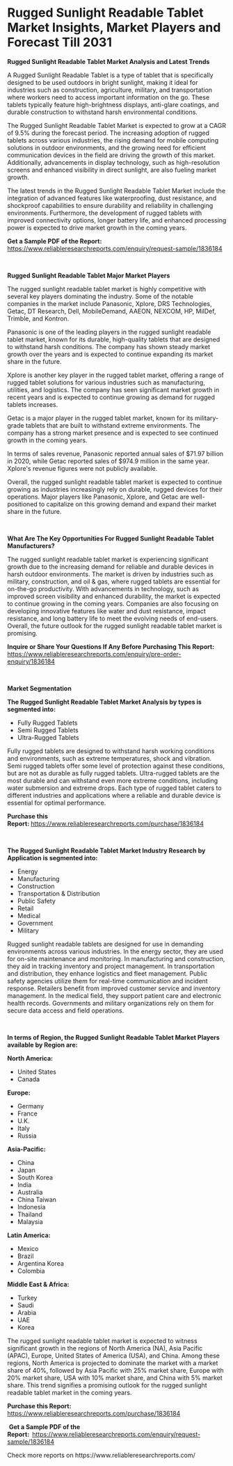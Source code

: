 <p><h1>Rugged Sunlight Readable Tablet Market Insights, Market Players and Forecast Till 2031</h1></p><p><strong>Rugged Sunlight Readable Tablet Market Analysis and Latest Trends</strong></p>
<p><p>A Rugged Sunlight Readable Tablet is a type of tablet that is specifically designed to be used outdoors in bright sunlight, making it ideal for industries such as construction, agriculture, military, and transportation where workers need to access important information on the go. These tablets typically feature high-brightness displays, anti-glare coatings, and durable construction to withstand harsh environmental conditions.</p><p>The Rugged Sunlight Readable Tablet Market is expected to grow at a CAGR of 9.5% during the forecast period. The increasing adoption of rugged tablets across various industries, the rising demand for mobile computing solutions in outdoor environments, and the growing need for efficient communication devices in the field are driving the growth of this market. Additionally, advancements in display technology, such as high-resolution screens and enhanced visibility in direct sunlight, are also fueling market growth.</p><p>The latest trends in the Rugged Sunlight Readable Tablet Market include the integration of advanced features like waterproofing, dust resistance, and shockproof capabilities to ensure durability and reliability in challenging environments. Furthermore, the development of rugged tablets with improved connectivity options, longer battery life, and enhanced processing power is expected to drive market growth in the coming years.</p></p>
<p><strong>Get a Sample PDF of the Report:&nbsp;</strong> <a href="https://www.reliableresearchreports.com/enquiry/request-sample/1836184">https://www.reliableresearchreports.com/enquiry/request-sample/1836184</a></p>
<p>&nbsp;</p>
<p><strong>Rugged Sunlight Readable Tablet Major Market Players</strong></p>
<p><p>The rugged sunlight readable tablet market is highly competitive with several key players dominating the industry. Some of the notable companies in the market include Panasonic, Xplore, DRS Technologies, Getac, DT Research, Dell, MobileDemand, AAEON, NEXCOM, HP, MilDef, Trimble, and Kontron.</p><p>Panasonic is one of the leading players in the rugged sunlight readable tablet market, known for its durable, high-quality tablets that are designed to withstand harsh conditions. The company has shown steady market growth over the years and is expected to continue expanding its market share in the future.</p><p>Xplore is another key player in the rugged tablet market, offering a range of rugged tablet solutions for various industries such as manufacturing, utilities, and logistics. The company has seen significant market growth in recent years and is expected to continue growing as demand for rugged tablets increases.</p><p>Getac is a major player in the rugged tablet market, known for its military-grade tablets that are built to withstand extreme environments. The company has a strong market presence and is expected to see continued growth in the coming years.</p><p>In terms of sales revenue, Panasonic reported annual sales of $71.97 billion in 2020, while Getac reported sales of $974.9 million in the same year. Xplore's revenue figures were not publicly available.</p><p>Overall, the rugged sunlight readable tablet market is expected to continue growing as industries increasingly rely on durable, rugged devices for their operations. Major players like Panasonic, Xplore, and Getac are well-positioned to capitalize on this growing demand and expand their market share in the future.</p></p>
<p>&nbsp;</p>
<p><strong>What Are The Key Opportunities For Rugged Sunlight Readable Tablet Manufacturers?</strong></p>
<p><p>The rugged sunlight readable tablet market is experiencing significant growth due to the increasing demand for reliable and durable devices in harsh outdoor environments. The market is driven by industries such as military, construction, and oil & gas, where rugged tablets are essential for on-the-go productivity. With advancements in technology, such as improved screen visibility and enhanced durability, the market is expected to continue growing in the coming years. Companies are also focusing on developing innovative features like water and dust resistance, impact resistance, and long battery life to meet the evolving needs of end-users. Overall, the future outlook for the rugged sunlight readable tablet market is promising.</p></p>
<p><strong>Inquire or Share Your Questions If Any Before Purchasing This Report:</strong> <a href="https://www.reliableresearchreports.com/enquiry/pre-order-enquiry/1836184">https://www.reliableresearchreports.com/enquiry/pre-order-enquiry/1836184</a></p>
<p>&nbsp;</p>
<p><strong>Market Segmentation</strong></p>
<p><strong>The Rugged Sunlight Readable Tablet Market Analysis by types is segmented into:</strong></p>
<p><ul><li>Fully Rugged Tablets</li><li>Semi Rugged Tablets</li><li>Ultra-Rugged Tablets</li></ul></p>
<p><p>Fully rugged tablets are designed to withstand harsh working conditions and environments, such as extreme temperatures, shock and vibration. Semi rugged tablets offer some level of protection against these conditions, but are not as durable as fully rugged tablets. Ultra-rugged tablets are the most durable and can withstand even more extreme conditions, including water submersion and extreme drops. Each type of rugged tablet caters to different industries and applications where a reliable and durable device is essential for optimal performance.</p></p>
<p><strong>Purchase this Report:&nbsp;</strong><a href="https://www.reliableresearchreports.com/purchase/1836184">https://www.reliableresearchreports.com/purchase/1836184</a></p>
<p>&nbsp;</p>
<p><strong>The Rugged Sunlight Readable Tablet Market Industry Research by Application is segmented into:</strong></p>
<p><ul><li>Energy</li><li>Manufacturing</li><li>Construction</li><li>Transportation & Distribution</li><li>Public Safety</li><li>Retail</li><li>Medical</li><li>Government</li><li>Military</li></ul></p>
<p><p>Rugged sunlight readable tablets are designed for use in demanding environments across various industries. In the energy sector, they are used for on-site maintenance and monitoring. In manufacturing and construction, they aid in tracking inventory and project management. In transportation and distribution, they enhance logistics and fleet management. Public safety agencies utilize them for real-time communication and incident response. Retailers benefit from improved customer service and inventory management. In the medical field, they support patient care and electronic health records. Governments and military organizations rely on them for secure data access and field operations.</p></p>
<p>&nbsp;</p>
<p><strong>In terms of Region, the Rugged Sunlight Readable Tablet Market Players available by Region are:</strong></p>
<p>
    <p> <strong> North America: </strong>
        <ul>
            <li>United States</li>
            <li>Canada</li>
        </ul>
        </p> 
    <p> <strong> Europe: </strong>
        <ul>
            <li>Germany</li>
            <li>France</li>
            <li>U.K.</li>
            <li>Italy</li>
            <li>Russia</li>
        </ul>
        </p> 
    <p> <strong> Asia-Pacific: </strong>
        <ul>
            <li>China</li>
            <li>Japan</li>
            <li>South Korea</li>
            <li>India</li>
            <li>Australia</li>
            <li>China Taiwan</li>
            <li>Indonesia</li>
            <li>Thailand</li>
            <li>Malaysia</li>
        </ul>
        </p> 
    <p> <strong> Latin America: </strong>
        <ul>
            <li>Mexico</li>
            <li>Brazil</li>
            <li>Argentina Korea</li>
            <li>Colombia</li>
        </ul>
        </p> 
    <p> <strong> Middle East & Africa: </strong>
        <ul>
            <li>Turkey</li>
            <li>Saudi</li>
            <li>Arabia</li>
            <li>UAE</li>
            <li>Korea</li>
        </ul>
    </p>
    </p>
<p><p>The rugged sunlight readable tablet market is expected to witness significant growth in the regions of North America (NA), Asia Pacific (APAC), Europe, United States of America (USA), and China. Among these regions, North America is projected to dominate the market with a market share of 40%, followed by Asia Pacific with 25% market share, Europe with 20% market share, USA with 10% market share, and China with 5% market share. This trend signifies a promising outlook for the rugged sunlight readable tablet market in the coming years.</p></p>
<p><strong>Purchase this Report: </strong><a href="https://www.reliableresearchreports.com/purchase/1836184">https://www.reliableresearchreports.com/purchase/1836184</a></p>
<p>&nbsp;<strong>Get a Sample PDF of the Report:&nbsp;&nbsp;</strong><a href="https://www.reliableresearchreports.com/enquiry/request-sample/1836184">https://www.reliableresearchreports.com/enquiry/request-sample/1836184</a></p>
<p><strong></strong></p>
<p>Check more reports on https://www.reliableresearchreports.com/</p>